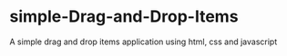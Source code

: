 # simple-Drag-and-Drop-Items
A simple drag and drop items application using html, css and javascript
